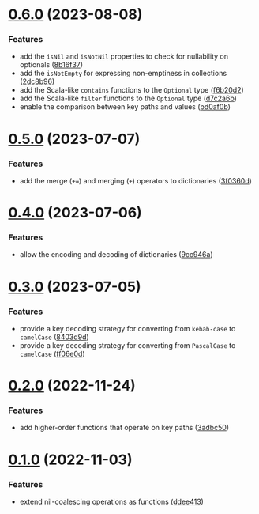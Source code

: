 # [0.6.0](https://github.com/EmilioOjeda/Extender/compare/0.5.0...0.6.0) (2023-08-08)


### Features

* add the `isNil` and `isNotNil` properties to check for nullability on optionals ([8b16f37](https://github.com/EmilioOjeda/Extender/commit/8b16f3719555999e835a81395f6bd430bf93744c))
* add the `isNotEmpty` for expressing non-emptiness in collections ([2dc8b96](https://github.com/EmilioOjeda/Extender/commit/2dc8b965af55fdbaf776baec0a144f6b7760db8b))
* add the Scala-like `contains` functions to the `Optional` type ([f6b20d2](https://github.com/EmilioOjeda/Extender/commit/f6b20d23f225eab3db4f8f149c28f3de90838d3c))
* add the Scala-like `filter` functions to the `Optional` type ([d7c2a6b](https://github.com/EmilioOjeda/Extender/commit/d7c2a6b3d81f0bf36051ecafd3a1626b4f0b5093))
* enable the comparison between key paths and values ([bd0af0b](https://github.com/EmilioOjeda/Extender/commit/bd0af0b17a82fa3114f382e78583e91f0c4aba29))



# [0.5.0](https://github.com/EmilioOjeda/Extender/compare/0.4.0...0.5.0) (2023-07-07)


### Features

* add the merge (`+=`) and merging (`+`) operators to dictionaries ([3f0360d](https://github.com/EmilioOjeda/Extender/commit/3f0360da13c836099af455bcb82995fb65fddad5))



# [0.4.0](https://github.com/EmilioOjeda/Extender/compare/0.3.0...0.4.0) (2023-07-06)


### Features

* allow the encoding and decoding of dictionaries ([9cc946a](https://github.com/EmilioOjeda/Extender/commit/9cc946a169109f8d901edf93302d502f25fc9994))



# [0.3.0](https://github.com/EmilioOjeda/Extender/compare/0.2.0...0.3.0) (2023-07-05)


### Features

* provide a key decoding strategy for converting from `kebab-case` to `camelCase` ([8403d9d](https://github.com/EmilioOjeda/Extender/commit/8403d9d5119fe31f64edb628d868cd1690b865e7))
* provide a key decoding strategy for converting from `PascalCase` to `camelCase` ([ff06e0d](https://github.com/EmilioOjeda/Extender/commit/ff06e0dc3b7deb9c85279bdf907c30fa40f37dc6))



# [0.2.0](https://github.com/EmilioOjeda/Extender/compare/0.1.0...0.2.0) (2022-11-24)


### Features

* add higher-order functions that operate on key paths ([3adbc50](https://github.com/EmilioOjeda/Extender/commit/3adbc504caf302a79ad147cbf2191c8dcfa78b28))



# [0.1.0](https://github.com/EmilioOjeda/Extender/compare/ddee413a3323f3c6af8fa1bf490217ae97705f2d...0.1.0) (2022-11-03)


### Features

* extend nil-coalescing operations as functions ([ddee413](https://github.com/EmilioOjeda/Extender/commit/ddee413a3323f3c6af8fa1bf490217ae97705f2d))



